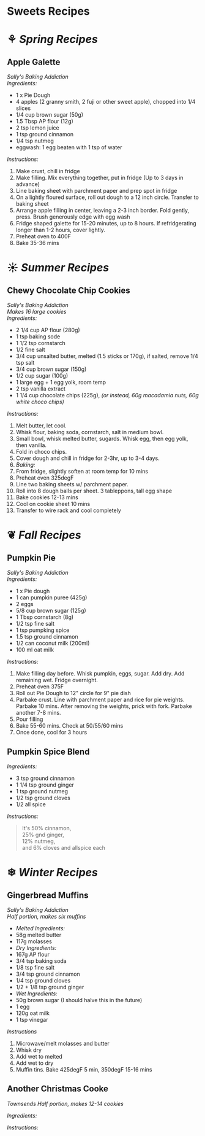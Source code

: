 # Sweets Recipes

# &#9880; *Spring Recipes*

## Apple Galette
*Sally's Baking Addiction*  
*Ingredients:*  
- 1 x Pie Dough
- 4 apples (2 granny smith, 2 fuji or other sweet apple), chopped into 1/4 slices
- 1/4 cup brown sugar (50g)
- 1.5 Tbsp AP flour (12g)
- 2 tsp lemon juice
- 1 tsp ground cinnamon
- 1/4 tsp nutmeg
- eggwash: 1 egg beaten with 1 tsp of water

*Instructions:*
1. Make crust, chill in fridge
2. Make filling.  Mix everything together, put in fridge (Up to 3 days in advance)
3. Line baking sheet with parchment paper and prep spot in fridge
4. On a lightly floured surface, roll out dough to a 12 inch circle.  Transfer to baking sheet
5. Arrange apple filling in center, leaving a 2-3 inch border.  Fold gently, press.  Brush generously edge with egg wash
6. Fridge shaped galette for 15-20 minutes, up to 8 hours.  If refridgerating longer than 1-2 hours, cover lightly.
7. Preheat oven to 400F
8. Bake 35-36 mins

# &#9728; *Summer Recipes*

## Chewy Chocolate Chip Cookies
*Sally's Baking Addiction*  
*Makes 16 large cookies*  
*Ingredients:*  
- 2 1/4 cup AP flour (280g)
- 1 tsp baking sode
- 1 1/2 tsp cornstarch
- 1/2 fine salt
- 3/4 cup unsalted butter, melted (1.5 sticks or 170g), if salted, remove 1/4 tsp salt
- 3/4 cup brown sugar (150g)
- 1/2 cup sugar (100g)
- 1 large egg + 1 egg yolk, room temp
- 2 tsp vanilla extract
- 1 1/4 cup chocolate chips (225g), *(or instead, 60g macadamia nuts, 60g white choco chips)*

*Instructions:*
1. Melt butter, let cool.  
2. Whisk flour, baking soda, cornstarch, salt in medium bowl.  
3. Small bowl, whisk melted butter, sugards.  Whisk egg, then egg yolk, then vanilla.
4. Fold in choco chips.  
5. Cover dough and chill in fridge for 2-3hr, up to 3-4 days.
6. *Baking:*
7. From fridge, slightly soften at room temp for 10 mins
7. Preheat oven 325degF
8. Line two baking sheets w/ parchment paper.
9. Roll into 8 dough balls per sheet.  3 tableppons, tall egg shape
10. Bake cookies 12-13 mins
11. Cool on cookie sheet 10 mins
12. Transfer to wire rack and cool completely


# &#10086; *Fall Recipes*

## Pumpkin Pie
*Sally's Baking Addiction*  
*Ingredients:*
- 1 x Pie dough
- 1 can pumpkin puree (425g)
- 2 eggs
- 5/8 cup brown sugar (125g)
- 1 Tbsp cornstarch (8g)
- 1/2 tsp fine salt
- 1 tsp pumpking spice
- 1.5 tsp ground cinnamon
- 1/2 can coconut milk (200ml)
- 100 ml oat milk

*Instructions:*
1. Make filling day before.  Whisk pumpkin, eggs, sugar.  Add dry.  Add remaining wet.  Fridge overnight.  
2. Preheat oven 375F  
3. Roll out Pie Dough to 12" circle for 9" pie dish  
4. Parbake crust.  Line with parchment paper and rice for pie weights.  Parbake 10 mins.  After removing the weights, prick with fork.  Parbake another 7-8 mins.  
5. Pour filling  
6. Bake 55-60 mins.  Check at 50/55/60 mins  
7. Once done, cool for 3 hours  


## Pumpkin Spice Blend
*Ingredients:*
- 3 tsp ground cinnamon
- 1 1/4 tsp ground ginger
- 1 tsp ground nutmeg
- 1/2 tsp ground cloves
- 1/2 all spice

*Instructions:*
> It's 50% cinnamon,  
> 25% gnd ginger,  
> 12% nutmeg,  
> and 6% cloves and allspice each


# &#10052; *Winter Recipes*

## Gingerbread Muffins
*Sally's Baking Addiction*  
*Half portion, makes six muffins*  
- *Melted Ingredients:*
- 58g melted butter
- 117g molasses
- *Dry Ingredients:*
- 167g AP flour
- 3/4 tsp baking soda
- 1/8 tsp fine salt
- 3/4 tsp ground cinnamon
- 1/4 tsp ground cloves
- 1/2 + 1/8 tsp ground ginger
- *Wet Ingredients:*  
- 50g brown sugar (I should halve this in the future)
- 1 egg
- 120g oat milk
- 1 tsp vinegar

*Instructions*
1. Microwave/melt molasses and butter
2. Whisk dry
3. Add wet to melted
4. Add wet to dry
5. Muffin tins.  Bake 425degF 5 min, 350degF 15-16 mins

## Another Christmas Cooke
*Townsends*
*Half portion, makes 12-14 cookies*

*Ingredients:*

*Instructions:*